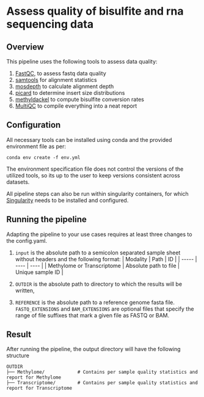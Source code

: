 # Assess quality of bisulfite and rna sequencing data

## Overview

This pipeline uses the following tools to assess data quality:

1. [FastQC](https://github.com/s-andrews/FastQC), to assess fastq data quality
2. [samtools](https://github.com/samtools/) for alignment statistics
3. [mosdepth](https://github.com/brentp/mosdepth) to calculate alignment depth
4. [picard](https://github.com/broadinstitute/picard) to determine insert size distributions
5. [methyldackel](https://github.com/dpryan79/MethylDackel) to compute bisulfite conversion rates
6. [MultiQC](https://multiqc.info/) to compile everything into a neat report


## Configuration

All necessary tools can be installed using conda and the provided environment file as per:
```
conda env create -f env.yml
```
The environment specification file does not control the versions of the utilized tools, so its up to the user to keep versions consistent across datasets.

All pipeline steps can also be run within singularity containers, for which [Singularity](https://sylabs.io/guides/3.0/user-guide/installation.html) needs to be installed and configured.


## Running the pipeline

Adapting the pipeline to your use cases requires at least three changes to the config.yaml.


1. ```input``` is the absolute path to a semicolon separated sample sheet without headers and the following format:
    | Modality  | Path | ID |
    | ----- | ---- | ---- |
    | Methylome or Transcriptome  | Absolute path to file | Unique sample ID |

2. ```OUTDIR``` is the absolute path to directory to which the results will be written,
3. ```REFERENCE``` is the absolute path to a reference genome fasta file.
```FASTQ_EXTENSIONS``` and ```BAM_EXTENSIONS``` are optional files that specify the range of file suffixes that mark a given file as FASTQ or BAM.


## Result

After running the pipeline, the output directory will have the following structure
```
OUTDIR
├── Methylome/            # Contains per sample quality statistics and report for Methylome
├── Transcriptome/        # Contains per sample quality statistics and report for Transcriptome
```
